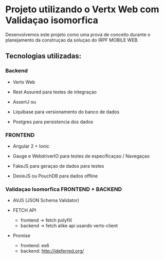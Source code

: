 Projeto utilizando o Vertx Web com Validaçao isomorfica
=======================================================


Desenvolvemos este projeto como uma prova de conceito durante o planejamento da
construçao da soluçao do IRPF MOBILE WEB.



## Tecnologias utilizadas:

### Backend

* Vertx Web

* Rest Assured para testes de integraçao

* AssertJ ou 

* Liquibase para versionamento do banco de dados

* Postgres para persistencia dos dados



### FRONTEND

* Angular 2 + Ionic

* Gauge e WebdriverIO para testes de especificaçao / Navegaçao

* FakeJS para geraçao de dados para testes
 
* DexieJS ou PouchDB para dados offline



### Validaçao Isomorfica  FRONTEND + BACKEND 

* AVJS (JSON Schema Validator)

* FETCH API
   - frontend -> fetch polyfill
   - backend  -> fetch alike api usando vertx-client

* Promise
   - frontend: es6
   - backend: http://jdeferred.org/

